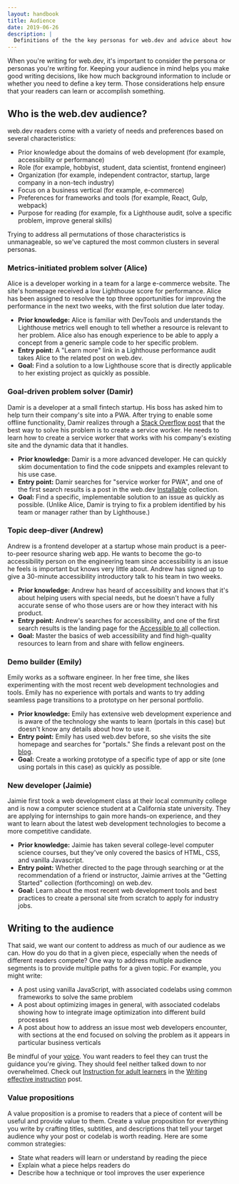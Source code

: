 ```yaml
---
layout: handbook
title: Audience
date: 2019-06-26
description: |
  Definitions of the the key personas for web.dev and advice about how to write for them.
---
```


When you're writing for web.dev, it's important to consider the persona or personas you're writing for. Keeping your audience in mind helps you make good writing decisions, like how much background information to include or whether you need to define a key term. Those considerations help ensure that your readers can learn or accomplish something.

## Who is the web.dev audience?
web.dev readers come with a variety of needs and preferences based on several characteristics:
* Prior knowledge about the domains of web development (for example, accessibility or performance)
* Role (for example, hobbyist, student, data scientist, frontend engineer)
* Organization (for example, independent contractor, startup, large company in a non-tech industry)
* Focus on a business vertical (for example, e-commerce)
* Preferences for frameworks and tools (for example, React, Gulp, webpack)
* Purpose for reading (for example, fix a Lighthouse audit, solve a specific problem, improve general skills)

Trying to address all permutations of those characteristics is unmanageable, so we've captured the most common clusters in several personas.

### Metrics-initiated problem solver (Alice)
Alice is a developer working in a team for a large e-commerce website. The site's homepage received a low Lighthouse score for performance. Alice has been assigned to resolve the top three opportunities for improving the performance in the next two weeks, with the first solution due later today.

* **Prior knowledge:** Alice is familiar with DevTools and understands the Lighthouse metrics well enough to tell whether a resource is relevant to her problem. Alice also has enough experience to be able to apply a concept from a generic sample code to her specific problem.
* **Entry point:** A "Learn more" link in a Lighthouse performance audit takes Alice to the related post on web.dev.
* **Goal:** Find a solution to a low Lighthouse score that is directly applicable to her existing project as quickly as possible.

### Goal-driven problem solver (Damir)
Damir is a developer at a small fintech startup. His boss has asked him to help turn their company's site into a PWA. After trying to enable some offline functionality, Damir realizes through a [Stack Overflow post](https://stackoverflow.com/questions/50777677/pwa-offline-capability-on-data-that-frecuently-changes) that the best way to solve his problem is to create a service worker. He needs to learn how to create a service worker that works with his company's existing site and the dynamic data that it handles.

* **Prior knowledge:** Damir is a more advanced developer. He can quickly skim documentation to find the code snippets and examples relevant to his use case.
* **Entry point:** Damir searches for "service worker for PWA", and one of the first search results is a post in the web.dev [Installable](/installable) collection.
* **Goal:** Find a specific, implementable solution to an issue as quickly as possible. (Unlike Alice, Damir is trying to fix a problem identified by his team or manager rather than by Lighthouse.)

### Topic deep-diver (Andrew)
Andrew is a frontend developer at a startup whose main product is a peer-to-peer resource sharing web app.  He wants to become the go-to accessibility person on the engineering team since accessibility is an issue he feels is important but knows very little about. Andrew has signed up to give a 30-minute accessibility introductory talk to his team in two weeks.

* **Prior knowledge:** Andrew has heard of accessibility and knows that it's about helping users with special needs, but he doesn't have a fully accurate sense of who those users are or how they interact with his product.
* **Entry point:** Andrew's searches for accessibility, and one of the first search results is the landing page for the [Accessible to all](/accessible) collection.
* **Goal:** Master the basics of web accessibility and find high-quality resources to learn from and share with fellow engineers.

### Demo builder (Emily)
Emily works as a software engineer. In her free time, she likes experimenting with the most recent web development technologies and tools. Emily has no experience with portals and wants to try adding seamless page transitions to a prototype on her personal portfolio.

* **Prior knowledge:** Emily has extensive web development experience and is aware of the technology she wants to learn (portals in this case) but doesn't know any details about how to use it.
* **Entry point:** Emily has used web.dev before, so she visits the site homepage and searches for "portals." She finds a relevant post on the [blog](/blog).
* **Goal:** Create a working prototype of a specific type of app or site (one using portals in this case) as quickly as possible.

### New developer (Jaimie)
Jaimie first took a web development class at their local community college and is now a computer science student at a California state university. They are applying for internships to gain more hands-on experience, and they want to learn about the latest web development technologies to become a more competitive candidate.

* **Prior knowledge:** Jaimie has taken several college-level computer science courses, but they've only covered the basics of HTML, CSS, and vanilla Javascript.
* **Entry point:** Whether directed to the page through searching or at the recommendation of a friend or instructor, Jaimie arrives at the "Getting Started" collection (forthcoming) on web.dev.
* **Goal:** Learn about the most recent web development tools and best practices to create a personal site from scratch to apply for industry jobs.

## Writing to the audience

That said, we want our content to address as much of our audience as we can. How do you do that in a given piece, especially when the needs of different readers compete? One way to address multiple audience segments is to provide multiple paths for a given topic. For example, you might write:

* A post using vanilla JavaScript, with associated codelabs using common frameworks to solve the same problem
* A post about optimizing images in general, with associated codelabs showing how to integrate image optimization into different build processes
* A post about how to address an issue most web developers encounter, with sections at the end focused on solving the problem as it appears in particular business verticals

Be mindful of your [voice](/handbook/voice). You want readers to feel they can trust the guidance you're giving. They should feel neither talked down to nor overwhelmed. Check out [Instruction for adult learners](/handbook/effective-instruction#instruction-for-adult-learners) in the [Writing effective instruction](/handbook/effective-instruction) post.

### Value propositions
A value proposition is a promise to readers that a piece of content will be useful and provide value to them. Create a value proposition for everything you write by crafting titles, subtitles, and descriptions that tell your target audience why your post or codelab is worth reading. Here are some common strategies:
* State what readers will learn or understand by reading the piece
* Explain what a piece helps readers do
* Describe how a technique or tool improves the user experience
